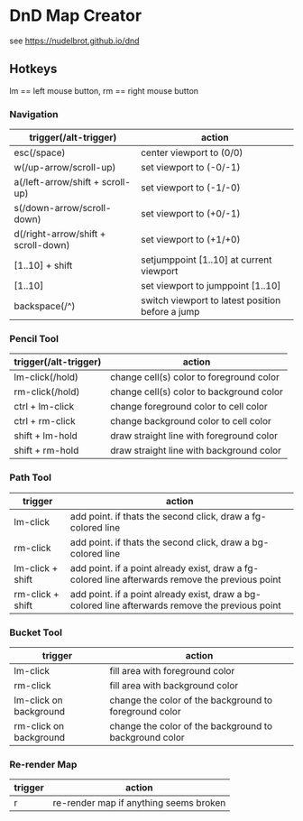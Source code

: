 # DnD Map Creator
see https://nudelbrot.github.io/dnd

## Hotkeys ##
lm == left mouse button,
rm == right mouse button

### Navigation ###
| trigger(/alt-trigger)  | action |
|---|---|
| esc(/space) | center viewport to (0/0) |
| w(/up-arrow/scroll-up) | set viewport to (-0/-1) |
| a(/left-arrow/shift + scroll-up) | set viewport to (-1/-0) |
| s(/down-arrow/scroll-down) | set viewport to (+0/-1) |
| d(/right-arrow/shift + scroll-down) | set viewport to (+1/+0) |
| [1..10] + shift | setjumppoint [1..10] at current viewport |
| [1..10] | set viewport to jumppoint [1..10] |
| backspace(/^) | switch viewport to latest position before a jump |

### Pencil Tool ###
| trigger(/alt-trigger)  | action |
|---|---|
| lm-click(/hold) | change cell(s) color to foreground color |
| rm-click(/hold) | change cell(s) color to background color |
| ctrl + lm-click | change foreground color to cell color |
| ctrl + rm-click | change background color to cell color |
| shift + lm-hold  | draw straight line with foreground color|
| shift + rm-hold  | draw straight line with background color|

### Path Tool ###
| trigger | action |
|---|---|
| lm-click | add point. if thats the second click, draw a fg-colored line |
| rm-click | add point. if thats the second click, draw a bg-colored line |
| lm-click + shift | add point. if a point already exist, draw a fg-colored line afterwards remove the previous point|
| rm-click + shift | add point. if a point already exist, draw a bg-colored line afterwards remove the previous point|

### Bucket Tool ###
| trigger  | action |
|---|---|
| lm-click | fill area with foreground color |
| rm-click | fill area with background color |
| lm-click on background | change the color of the background to foreground color |
| rm-click on background | change the color of the background to background color |

### Re-render Map ###
| trigger | action |
|---|---|
| r | re-render map if anything seems broken |

